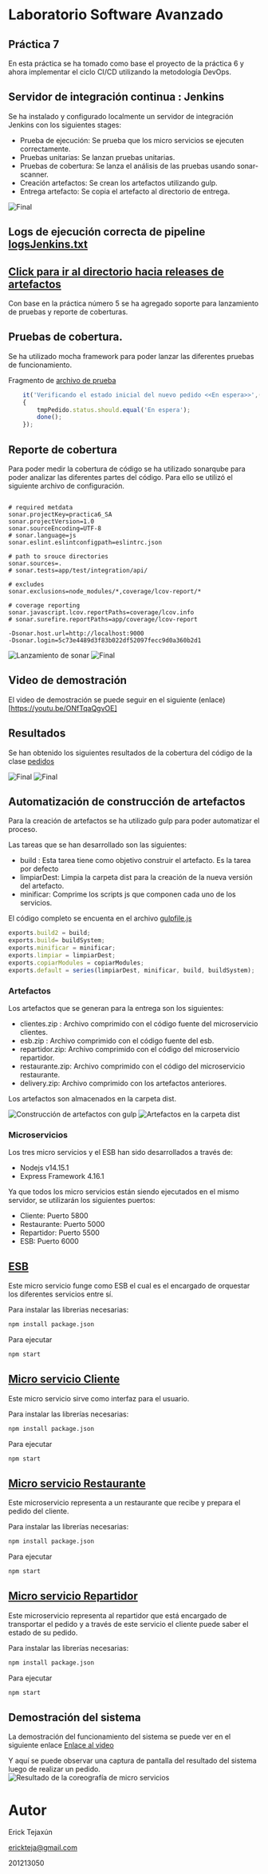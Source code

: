 # Laboratorio Software Avanzado
## Práctica 7

En esta práctica se ha tomado como base el proyecto de la práctica 6 y ahora implementar el ciclo CI/CD utilizando la metodología DevOps. 

## Servidor de integración continua : Jenkins

Se ha instalado y configurado localmente un servidor de integración Jenkins con los siguientes stages:

- Prueba de ejecución: Se prueba que los micro servicios se ejecuten correctamente.
- Pruebas unitarias: Se lanzan pruebas unitarias.
- Pruebas de cobertura: Se lanza el análisis de las pruebas usando sonar-scanner.
- Creación artefactos: Se crean los artefactos utilizando gulp.
- Entrega artefacto: Se copia el artefacto al directorio de entrega. 

![Final](./jenkins-resultados.png)


## Logs de ejecución correcta de pipeline [logsJenkins.txt](./logsjenkins.txt)
## [Click para ir al directorio hacia releases de artefactos](https://github.com/ErickTejaxun/SA-Practicas/releases)



Con base en la práctica número 5 se ha agregado soporte para lanzamiento de pruebas y reporte de coberturas. 

## Pruebas de cobertura.
Se ha utilizado mocha framework para poder lanzar las diferentes pruebas de funcionamiento. 

Fragmento de [archivo de prueba](./src/restaurante/test/test.js)
```js
    it('Verificando el estado inicial del nuevo pedido <<En espera>>',(done)=>
    {
        tmpPedido.status.should.equal('En espera');
        done();
    });
```    


## Reporte de cobertura
Para poder medir la cobertura de código se ha utilizado sonarqube para poder analizar las diferentes partes del código. Para ello se utilizó el siguiente archivo de configuración. 

```
 
# required metdata
sonar.projectKey=practica6_SA
sonar.projectVersion=1.0
sonar.sourceEncoding=UTF-8
# sonar.language=js
sonar.eslint.eslintconfigpath=eslintrc.json

# path to srouce directories
sonar.sources=.
# sonar.tests=app/test/integration/api/

# excludes
sonar.exclusions=node_modules/*,coverage/lcov-report/*

# coverage reporting
sonar.javascript.lcov.reportPaths=coverage/lcov.info
# sonar.surefire.reportPaths=app/coverage/lcov-report

-Dsonar.host.url=http://localhost:9000
-Dsonar.login=5c73e4489d3f83b022df52097fecc9d0a360b2d1
```
![Lanzamiento de sonar](./sonar1.png)
![Final](./sonar2.png)


## Video de demostración
El video de demostración se puede seguir en el siguiente (enlace)[https://youtu.be/ONfTqaQgvOE]

## Resultados
Se han obtenido los siguientes resultados de la cobertura del código de la clase [pedidos](./src/restaurante/utils/pedidos.js)

![Final](./cobertura.png)
![Final](./sonar3.png)



## Automatización de construcción de artefactos
Para la creación de artefactos se ha utilizado gulp para poder automatizar el proceso. 

Las tareas que se han desarrollado son las siguientes:
- build : Esta tarea tiene como objetivo construir el artefacto. Es la tarea por defecto
- limpiarDest: Limpia la carpeta dist para la creación de la nueva versión del artefacto.
- minificar: Comprime los scripts js que componen cada uno de los servicios.

El código completo se encuenta en el archivo [gulpfile.js](./gulpfile.js)


```js
exports.build2 = build;
exports.build= buildSystem;
exports.minificar = minificar;
exports.limpiar = limpiarDest;
exports.copiarModules = copiarModules;
exports.default = series(limpiarDest, minificar, build, buildSystem);
```

### Artefactos 
Los artefactos que se generan para la entrega son los siguientes:
- clientes.zip : Archivo comprimido con el código fuente del microservicio clientes. 
- esb.zip : Archivo comprimido con el código fuente del esb.
- repartidor.zip: Archivo comprimido con el código del microservicio repartidor.
- restaurante.zip: Archivo comprimido con el código del microservicio restaurante. 
- delivery.zip: Archivo comprimido con los artefactos anteriores. 

Los artefactos son almacenados en la carpeta dist. 

![Construcción de artefactos con gulp](./gulp-build.png)
![Artefactos en la carpeta dist](./artefactos.png)



### Microservicios 

Los tres micro servicios y el ESB han sido desarrollados a través de:

- Nodejs v14.15.1
- Express Framework 4.16.1

Ya que todos los micro servicios están siendo ejecutados en el mismo servidor, se utilizarán los siguientes puertos:
- Cliente: Puerto 5800
- Restaurante: Puerto 5000
- Repartidor: Puerto 5500
- ESB: Puerto 6000


## [ESB](.src/esb)
Este micro servicio funge como ESB el cual es el encargado de orquestar los diferentes servicios entre sí. 

Para instalar las librerias necesarias:
```bash
npm install package.json
```
Para ejecutar 

```bash
npm start
```

## [Micro servicio Cliente](.src/cliente)
Este micro servicio sirve como interfaz para el usuario. 

Para instalar las librerías necesarias:
```bash
npm install package.json
```

Para ejecutar 

```bash
npm start
```


## [Micro servicio Restaurante](.src/restaurante)
Este microservicio representa a un restaurante que recibe y prepara el pedido del cliente. 

Para instalar las librerías necesarias:
```bash
npm install package.json
```

Para ejecutar 

```bash
npm start
```

## [Micro servicio Repartidor](.src/repartidor)
Este microservicio representa al repartidor que está encargado de transportar el pedido y a través de este servicio el cliente puede saber el estado de su pedido. 

Para instalar las librerías necesarias:
```bash
npm install package.json
```

Para ejecutar 

```bash
npm start
```

## Demostración del sistema
La demostración del funcionamiento del sistema se puede ver en el siguiente enlace
[Enlace al video](https://youtu.be/4r07jutYQ3w)

Y aquí se puede observar una captura de pantalla del resultado del sistema luego de realizar un pedido. 
![Resultado de la coreografía de micro servicios](./Practica4_demo.png)


# Autor
  Erick Tejaxún

  erickteja@gmail.com

  201213050
